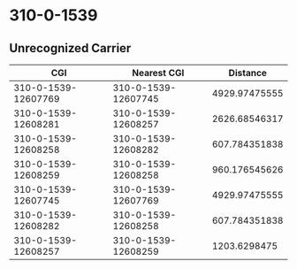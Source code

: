 # 310-0-1539
## Unrecognized Carrier


| CGI | Nearest CGI | Distance |
|-----|-------------|----------|
| 310-0-1539-12607769 | 310-0-1539-12607745 | 4929.97475555 |
| 310-0-1539-12608281 | 310-0-1539-12608257 | 2626.68546317 |
| 310-0-1539-12608258 | 310-0-1539-12608282 | 607.784351838 |
| 310-0-1539-12608259 | 310-0-1539-12608258 | 960.176545626 |
| 310-0-1539-12607745 | 310-0-1539-12607769 | 4929.97475555 |
| 310-0-1539-12608282 | 310-0-1539-12608258 | 607.784351838 |
| 310-0-1539-12608257 | 310-0-1539-12608259 | 1203.6298475 |
